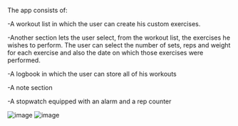 The app consists of:

-A workout list in which the user can create his custom exercises. 

-Another section lets the user select, from the workout list, the exercises he wishes to perform.
The user can select the number of sets, reps and weight for each exercise and also the date on which those exercises were performed.

-A logbook in which the user can store all of his workouts

-A note section

-A stopwatch equipped with an alarm and a rep counter

![image](https://github.com/Deorak/App-Workout-Final/assets/132852610/8808ce0b-c0c1-4a3a-8de1-667869aac5e4)
![image](https://github.com/Deorak/App-Workout-Final/assets/132852610/ef4bbb4e-f3e5-48e4-97f8-733a2a272448)
